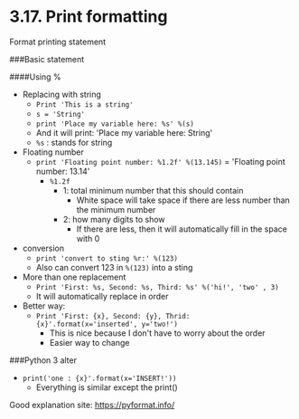 # 3.17. Print formatting 

Format printing statement 

###Basic statement

####Using %

- Replacing with string
  - `Print 'This is a string'`
  - `s = 'String'`
  - `print 'Place my variable here: %s' %(s)`
  - And it will print: 'Place my variable here: String'
  - `%s` : stands for string
- Floating number
  - `print 'Floating point number: %1.2f' %(13.145)` = 'Floating point number: 13.14'
    - `%1.2f`
      - 1: total minimum number that this should contain
        - White space will take space if there are less number than the minimum number
      - 2: how many digits to show
        - If there are less, then it will automatically fill in the space with 0
- conversion
  - `print 'convert to sting %r:' %(123)`
  - Also can convert 123 in `%(123)` into a sting 
- More than one replacement
  - `Print 'First: %s, Second: %s, Third: %s' %('hi!', 'two' , 3)`
  - It will automatically replace in order
- Better way: 
  - `Print 'First: {x}, Second: {y}, Thrid: {x}'.format(x='inserted', y='two!') `
    - This is nice because I don't have to worry about the order
    - Easier way to change

###Python 3 alter

- `print('one : {x}'.format(x='INSERT!'))`
  - Everything is similar except the print()



Good explanation site: https://pyformat.info/

